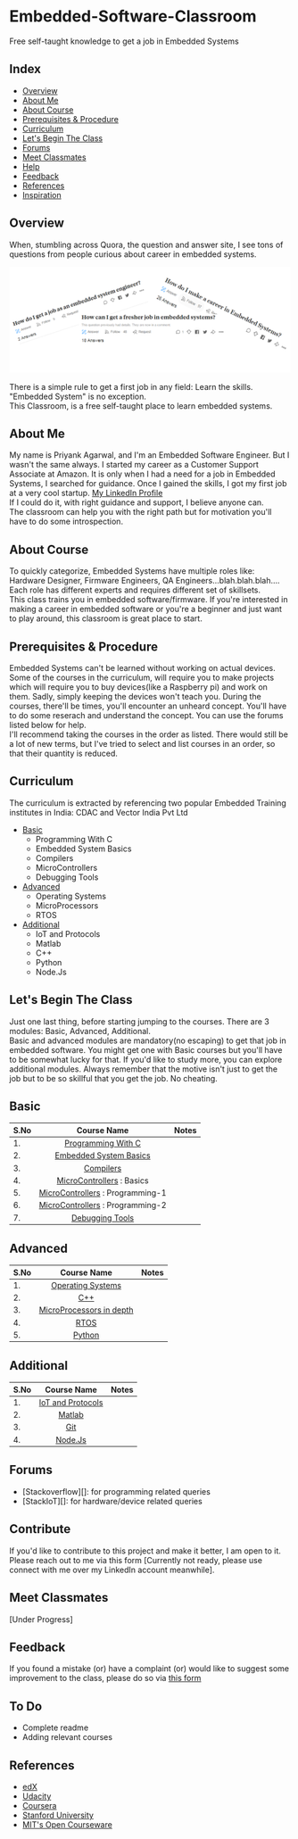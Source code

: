 # Embedded-Software-Classroom
Free self-taught knowledge to get a job in Embedded Systems


## Index
 - [Overview](#Overview)
 - [About Me](#About-Me)
 - [About Course](#About-Course)
 - [Prerequisites & Procedure](##Prerequisites-&-Procedure)
 - [Curriculum](#Curriculum)
 - [Let's Begin The Class](Let's-Begin-The-Class)
 - [Forums](#Forums)
 - [Meet Classmates](#Meet-Classmates)
 - [Help](#Contribute)
 - [Feedback](#Feedback)
 - [References](#References)
 - [Inspiration](#Inspiration)



## Overview
When, stumbling across Quora, the question and answer site, I see tons of questions from people curious about career in embedded systems.
<p align="center">
	<img src="https://github.com/dremotion/Embedded-Software-Classroom/blob/master/images/image_one.png?raw=true">
</p>

There is a simple rule to get a first job in any field: Learn the skills. "Embedded System" is no exception.\
This Classroom, is a free self-taught place to learn embedded systems.


## About Me
My name is Priyank Agarwal, and I'm an Embedded Software Engineer. But I wasn't the same always. I started my career as a Customer Support Associate at Amazon. It is only when I had a need for a job in Embedded Systems, I searched for guidance.  Once I gained the skills, I got my first job at a very cool startup. [My LinkedIn Profile](https://www.linkedin.com/in/priyank01)\
If I could do it, with right guidance and support, I believe anyone can.\
The classroom can help you with the right path but for motivation you'll have to do some introspection. 


## About Course
To quickly categorize, Embedded Systems have multiple roles like: Hardware Designer, Firmware Engineers, QA Engineers...blah.blah.blah....\
Each role has different experts and requires different set of skillsets.\
This class trains you in embedded software/firmware. If you're interested in making a career in embedded software or you're a beginner and just want to play around, this classroom is great place to start.



## Prerequisites & Procedure
Embedded Systems can't be learned without working on actual devices. Some of the courses in the curriculum, will require you to make projects which will require you to buy devices(like a Raspberry pi) and work on them. Sadly, simply keeping the devices won't teach you.
During the courses, there'll be times, you'll encounter an unheard concept. You'll have to do some reserach and understand the concept. You can use the forums listed below for help. \
I'll recommend taking the courses in the order as listed. There would still be a lot of new terms, but I've tried to select and list courses in an order, so that their quantity is reduced.


## Curriculum
The curriculum is extracted by referencing two popular Embedded Training institutes in India: CDAC and Vector India Pvt Ltd
  - [Basic](#Basic)
    - Programming With C
    - Embedded System Basics
    - Compilers
    - MicroControllers
    - Debugging Tools
  - [Advanced](#Advanced)
    - Operating Systems
    - MicroProcessors
    - RTOS
  - [Additional](#Additional)
    - IoT and Protocols
    - Matlab
    - C++
    - Python
    - Node.Js


## Let's Begin The Class
Just one last thing, before starting jumping to the courses. There are 3 modules: Basic, Advanced, Additional.\
Basic and advanced modules are mandatory(no escaping) to get that job in embedded software. You might get one with Basic courses but you'll have to be somewhat lucky for that. If you'd like to study more, you can explore additional modules.
Always remember that the motive isn't just to get the job but to be so skillful that you get the job. No cheating.


## Basic

| S.No | Course Name                             |     Notes      |
| ---- |:---------------------------------------:|:--------------:|
|  1.  | [Programming With C][1]                 |                |
|  2.  | [Embedded System Basics][2]             |                |
|  3.  | [Compilers][3]                          |                |
|  4.  | [MicroControllers][4]  : Basics         |                |
|  5.  | [MicroControllers][26] : Programming-1  |                |
|  6.  | [MicroControllers][27] : Programming-2  |                |
|  7.  | [Debugging Tools][5]                    |                |



## Advanced

| S.No |  Course Name                       | Notes         |
| ---- |:----------------------------------:|:-------------:|
|  1.  | [Operating Systems][6]             |               |
|  2.  | [C++][7]                           |               |
|  3.  | [MicroProcessors in depth][8]      |               |
|  4.  | [RTOS][9]                          |               |
|  5.  | [Python][10]                       |               |



## Additional

| S.No |   Course Name                     |  Notes         |
| ---- |:---------------------------------:|:--------------:|
|  1.  | [IoT and Protocols][11]           |                |
|  2.  | [Matlab][12]                      |                |
|  3.  | [Git][13]                         |                |
|  4.  | [Node.Js][14]                     |                |



## Forums
- [Stackoverflow][]: for programming related queries
- [StackIoT][]: for hardware/device related queries




## Contribute
If you'd like to contribute to this project and make it better, I am open to it. Please reach out to me via this form [Currently not ready, please use connect with me over my LinkedIn account meanwhile].


## Meet Classmates
[Under Progress]


## Feedback
If you found a mistake (or) have a complaint (or) would like to suggest some improvement to the class, please do so via [this form][20]



## To Do
- Complete readme
- Adding relevant courses



## References
- [edX][21]
- [Udacity][22]
- [Coursera][23]
- [Stanford University][24]
- [MIT's Open Courseware][25]








[1]: https://www.edx.org/course/programming-in-c-getting-started
[2]: https://www.coursera.org/learn/iot?specialization=iot
[3]: https://lagunita.stanford.edu/login?next=/courses/Engineering/Compilers/Fall2014/course/
[4]: #Basic
[5]: #Basic

[6]: #Advanced
[7]: #Advanced
[8]: #Advanced
[9]: #Advanced
[10]: #Advanced

[11]: #Additional
[12]: #Additional
[13]: #Additional
[14]: #Additional

[16]: https://stackoverflow.com
[17]: https://iot.stackexchange.com
[20]: https://goo.gl/forms/oCa6PITXG1ZD6Kqr1

[21]: https://www.edx.org
[22]: https://www.udacity.com
[23]: https://www.cousera.org
[24]: https://lagunita.stanford.edu
[25]: https://ocw.mit.edu/courses/

[26]: #Basic
[27]: #Basic